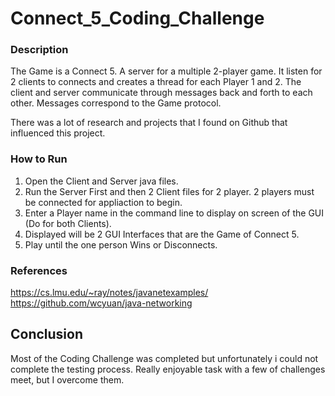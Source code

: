 # Connect_5_Coding_Challenge

### Description 
The Game is a Connect 5. A server for a multiple 2-player game. 
It listen for 2 clients to connects and creates a thread for each Player 1 and 2. 
The client and server communicate through messages back and forth to each other. 
Messages correspond to the Game protocol. 

There was a lot of research and projects that I found on Github that influenced this project. 


### How to Run
1. Open the Client and Server java files.
2. Run the Server First and then 2 Client files for 2 player. 2 players must be connected for appliaction to begin. 
3. Enter a Player name in the command line to display on screen of the GUI (Do for both Clients). 
4. Displayed will be 2 GUI Interfaces that are the Game of Connect 5. 
5. Play until the one person Wins or Disconnects. 

### References
https://cs.lmu.edu/~ray/notes/javanetexamples/
https://github.com/wcyuan/java-networking

## Conclusion
Most of the Coding Challenge was completed but unfortunately i could not complete the testing process. 
Really enjoyable task with a few of challenges meet, but I overcome them. 
